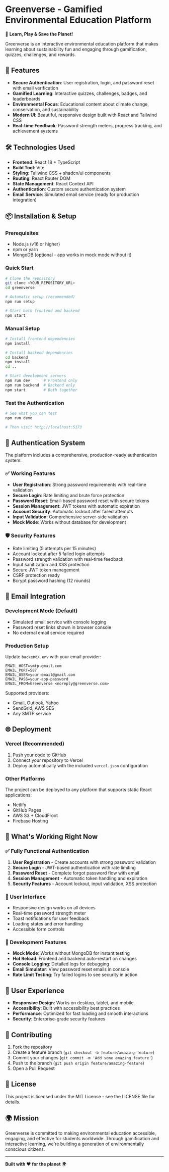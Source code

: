 # Greenverse - Gamified Environmental Education Platform

🌱 **Learn, Play & Save the Planet!**

Greenverse is an interactive environmental education platform that makes learning about sustainability fun and engaging through gamification, quizzes, challenges, and rewards.

## 🚀 Features

- **Secure Authentication**: User registration, login, and password reset with email verification
- **Gamified Learning**: Interactive quizzes, challenges, badges, and leaderboards
- **Environmental Focus**: Educational content about climate change, conservation, and sustainability
- **Modern UI**: Beautiful, responsive design built with React and Tailwind CSS
- **Real-time Feedback**: Password strength meters, progress tracking, and achievement systems

## 🛠️ Technologies Used

- **Frontend**: React 18 + TypeScript
- **Build Tool**: Vite
- **Styling**: Tailwind CSS + shadcn/ui components
- **Routing**: React Router DOM
- **State Management**: React Context API
- **Authentication**: Custom secure authentication system
- **Email Service**: Simulated email service (ready for production integration)

## 📦 Installation & Setup

### Prerequisites

- Node.js (v16 or higher)
- npm or yarn
- MongoDB (optional - app works in mock mode without it)

### Quick Start

```bash
# Clone the repository
git clone <YOUR_REPOSITORY_URL>
cd greenverse

# Automatic setup (recommended)
npm run setup

# Start both frontend and backend
npm start
```

### Manual Setup

```bash
# Install frontend dependencies
npm install

# Install backend dependencies
cd backend
npm install
cd ..

# Start development servers
npm run dev      # Frontend only
npm run backend  # Backend only
npm start        # Both together
```

### Test the Authentication

```bash
# See what you can test
npm run demo

# Then visit http://localhost:5173
```

## 🔐 Authentication System

The platform includes a comprehensive, production-ready authentication system:

### ✅ Working Features
- **User Registration**: Strong password requirements with real-time validation
- **Secure Login**: Rate limiting and brute force protection
- **Password Reset**: Email-based password reset with secure tokens
- **Session Management**: JWT tokens with automatic expiration
- **Account Security**: Automatic lockout after failed attempts
- **Input Validation**: Comprehensive server-side validation
- **Mock Mode**: Works without database for development

### 🛡️ Security Features
- Rate limiting (5 attempts per 15 minutes)
- Account lockout after 5 failed login attempts
- Password strength validation with real-time feedback
- Input sanitization and XSS protection
- Secure JWT token management
- CSRF protection ready
- Bcrypt password hashing (12 rounds)

## 📧 Email Integration

### Development Mode (Default)
- Simulated email service with console logging
- Password reset links shown in browser console
- No external email service required

### Production Setup
Update `backend/.env` with your email provider:

```env
EMAIL_HOST=smtp.gmail.com
EMAIL_PORT=587
EMAIL_USER=your-email@gmail.com
EMAIL_PASS=your-app-password
EMAIL_FROM=Greenverse <noreply@greenverse.com>
```

Supported providers:
- Gmail, Outlook, Yahoo
- SendGrid, AWS SES
- Any SMTP service

## 🌐 Deployment

### Vercel (Recommended)

1. Push your code to GitHub
2. Connect your repository to Vercel
3. Deploy automatically with the included `vercel.json` configuration

### Other Platforms

The project can be deployed to any platform that supports static React applications:

- Netlify
- GitHub Pages
- AWS S3 + CloudFront
- Firebase Hosting

## 🎯 What's Working Right Now

### ✅ Fully Functional Authentication
1. **User Registration** - Create accounts with strong password validation
2. **Secure Login** - JWT-based authentication with rate limiting
3. **Password Reset** - Complete forgot password flow with email
4. **Session Management** - Automatic token handling and expiration
5. **Security Features** - Account lockout, input validation, XSS protection

### 📱 User Interface
- Responsive design works on all devices
- Real-time password strength meter
- Toast notifications for user feedback
- Loading states and error handling
- Accessible form controls

### 🔧 Development Features
- **Mock Mode**: Works without MongoDB for instant testing
- **Hot Reload**: Frontend and backend auto-restart on changes
- **Console Logging**: Detailed logs for debugging
- **Email Simulator**: View password reset emails in console
- **Rate Limit Testing**: Try failed logins to see security in action

## 📱 User Experience

- **Responsive Design**: Works on desktop, tablet, and mobile
- **Accessibility**: Built with accessibility best practices
- **Performance**: Optimized for fast loading and smooth interactions
- **Security**: Enterprise-grade security features

## 🤝 Contributing

1. Fork the repository
2. Create a feature branch (`git checkout -b feature/amazing-feature`)
3. Commit your changes (`git commit -m 'Add some amazing feature'`)
4. Push to the branch (`git push origin feature/amazing-feature`)
5. Open a Pull Request

## 📄 License

This project is licensed under the MIT License - see the LICENSE file for details.

## 🌍 Mission

Greenverse is committed to making environmental education accessible, engaging, and effective for students worldwide. Through gamification and interactive learning, we're building a generation of environmentally conscious citizens.

---

**Built with ❤️ for the planet** 🌍